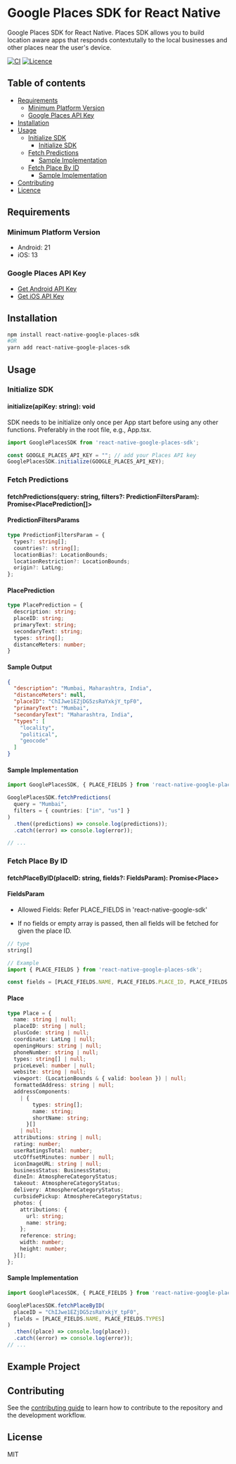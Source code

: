 # Google Places SDK for React Native

Google Places SDK for React Native. Places SDK allows you to build location aware apps that responds contextutally to the local businesses and other places near the user's device.

[![CI](https://github.com/Kroniac/react-native-google-places-sdk/actions/workflows/ci.yml/badge.svg)](https://github.com/Kroniac/react-native-google-places-sdk/actions/workflows/ci.yml)
[![Licence](https://img.shields.io/github/license/Kroniac/react-native-google-places-sdk)](https://opensource.org/licenses/MIT)

## Table of contents

- [Requirements](#requirements)
  - [Minimum Platform Version](#minimum-platform-version)
  - [Google Places API Key](#google-places-api-key)
- [Installation](#installation)
- [Usage](#usage)
  - [Initialize SDK](#initialize-sdk)
    - [Initialize SDK](#initialize-sdk)
  - [Fetch Predictions](#fetch-predictions)
    - [Sample Implementation](#sample-implementation)
  - [Fetch Place By ID](#fetch-place-by-id)
    - [Sample Implementation](#sample-implementation-1)
- [Contributing](#contributing)
- [Licence](#license)

## Requirements

### Minimum Platform Version

- Android: 21
- iOS: 13

### Google Places API Key

- [Get Android API Key](https://developers.google.com/maps/documentation/places/android-sdk/get-api-key)
- [Get iOS API Key](https://developers.google.com/maps/documentation/places/ios-sdk/get-api-key)

## Installation

```sh
npm install react-native-google-places-sdk
#OR
yarn add react-native-google-places-sdk
```

## Usage

### Initialize SDK

#### initialize(apiKey: string): void

SDK needs to be initialize only once per App start before using any other functions. Preferably in the root file, e.g., App.tsx.

```ts
import GooglePlacesSDK from 'react-native-google-places-sdk';

const GOOGLE_PLACES_API_KEY = ""; // add your Places API key
GooglePlacesSDK.initialize(GOOGLE_PLACES_API_KEY);
```

### Fetch Predictions

#### fetchPredictions(query: string, filters?: PredictionFiltersParam): Promise<PlacePrediction[]>

#### PredictionFiltersParams

```ts
type PredictionFiltersParam = {
  types?: string[];
  countries?: string[];
  locationBias?: LocationBounds;
  locationRestriction?: LocationBounds;
  origin?: LatLng;
};
```

#### PlacePrediction

```ts
type PlacePrediction = {
  description: string;
  placeID: string;
  primaryText: string;
  secondaryText: string;
  types: string[];
  distanceMeters: number;
}
```

#### Sample Output

```json
{
  "description": "Mumbai, Maharashtra, India",
  "distanceMeters": null,
  "placeID": "ChIJwe1EZjDG5zsRaYxkjY_tpF0",
  "primaryText": "Mumbai",
  "secondaryText": "Maharashtra, India",
  "types": [
    "locality",
    "political",
    "geocode"
  ]
}
```

#### Sample Implementation

```ts
import GooglePlacesSDK, { PLACE_FIELDS } from 'react-native-google-places-sdk';

GooglePlacesSDK.fetchPredictions(
  query = "Mumbai",
  filters = { countries: ["in", "us"] }
)
  .then((predictions) => console.log(predictions));
  .catch((error) => console.log(error));

// ...
```

### Fetch Place By ID

#### fetchPlaceByID(placeID: string, fields?: FieldsParam): Promise\<Place\>

#### FieldsParam

- Allowed Fields: Refer PLACE_FIELDS in 'react-native-google-sdk'

- If no fields or empty array is passed, then all fields will be fetched for given the place ID.

```ts
// type
string[]

// Example
import { PLACE_FIELDS } from 'react-native-google-places-sdk';

const fields = [PLACE_FIELDS.NAME, PLACE_FIELDS.PLACE_ID, PLACE_FIELDS.ADDRESS_COMPONENTS]
```

#### Place

```ts
type Place = {
  name: string | null;
  placeID: string | null;
  plusCode: string | null;
  coordinate: LatLng | null;
  openingHours: string | null;
  phoneNumber: string | null;
  types: string[] | null;
  priceLevel: number | null;
  website: string | null;
  viewport: (LocationBounds & { valid: boolean }) | null;
  formattedAddress: string | null;
  addressComponents:
    | {
        types: string[];
        name: string;
        shortName: string;
      }[]
    | null;
  attributions: string | null;
  rating: number;
  userRatingsTotal: number;
  utcOffsetMinutes: number | null;
  iconImageURL: string | null;
  businessStatus: BusinessStatus;
  dineIn: AtmosphereCategoryStatus;
  takeout: AtmosphereCategoryStatus;
  delivery: AtmosphereCategoryStatus;
  curbsidePickup: AtmosphereCategoryStatus;
  photos: {
    attributions: {
      url: string;
      name: string;
    };
    reference: string;
    width: number;
    height: number;
  }[];
};
```

#### Sample Implementation

```ts
import GooglePlacesSDK, { PLACE_FIELDS } from 'react-native-google-places-sdk';

GooglePlacesSDK.fetchPlaceByID(
  placeID = "ChIJwe1EZjDG5zsRaYxkjY_tpF0",
  fields = [PLACE_FIELDS.NAME, PLACE_FIELDS.TYPES]
)
  .then((place) => console.log(place));
  .catch((error) => console.log(error));
// ...
```

## Example Project


## Contributing

See the [contributing guide](CONTRIBUTING.md) to learn how to contribute to the repository and the development workflow.

## License

MIT
